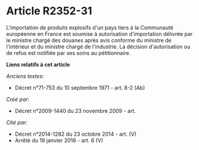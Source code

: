 # Article R2352-31

L'importation de produits explosifs d'un pays tiers à la Communauté européenne en France est soumise à autorisation
d'importation délivrée par le ministre chargé des douanes après avis conforme du ministre de l'intérieur et du ministre
chargé de l'industrie. La décision d'autorisation ou de refus est notifiée par ses soins au pétitionnaire.

**Liens relatifs à cet article**

_Anciens textes_:

  - Décret n°71-753 du 10 septembre 1971 - art. 8-2 (Ab)

_Créé par_:

  - Décret n°2009-1440 du 23 novembre 2009 - art.

_Cité par_:

  - Décret n°2014-1282 du 23 octobre 2014 - art. (V)
  - Arrêté du 19 janvier 2018 - art. 6 (V)
